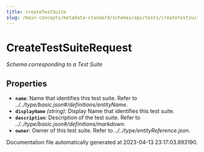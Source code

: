 ```yaml
---
title: createTestSuite
slug: /main-concepts/metadata-standard/schemas/api/tests/createtestsuite
---
```


# CreateTestSuiteRequest

*Schema corresponding to a Test Suite*

## Properties

- **`name`**: Name that identifies this test suite. Refer to *../../type/basic.json#/definitions/entityName*.
- **`displayName`** *(string)*: Display Name that identifies this test suite.
- **`description`**: Description of the test suite. Refer to *../../type/basic.json#/definitions/markdown*.
- **`owner`**: Owner of this test suite. Refer to *../../type/entityReference.json*.


Documentation file automatically generated at 2023-04-13 23:17:03.893190.
